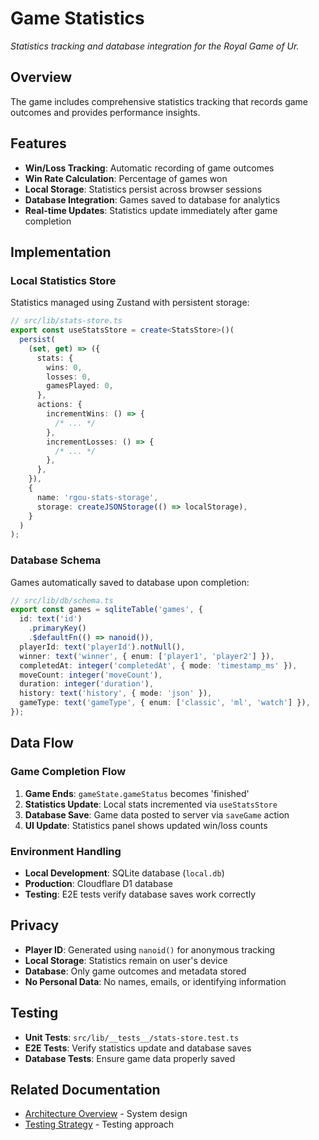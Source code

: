 # Game Statistics

_Statistics tracking and database integration for the Royal Game of Ur._

## Overview

The game includes comprehensive statistics tracking that records game outcomes and provides performance insights.

## Features

- **Win/Loss Tracking**: Automatic recording of game outcomes
- **Win Rate Calculation**: Percentage of games won
- **Local Storage**: Statistics persist across browser sessions
- **Database Integration**: Games saved to database for analytics
- **Real-time Updates**: Statistics update immediately after game completion

## Implementation

### Local Statistics Store

Statistics managed using Zustand with persistent storage:

```typescript
// src/lib/stats-store.ts
export const useStatsStore = create<StatsStore>()(
  persist(
    (set, get) => ({
      stats: {
        wins: 0,
        losses: 0,
        gamesPlayed: 0,
      },
      actions: {
        incrementWins: () => {
          /* ... */
        },
        incrementLosses: () => {
          /* ... */
        },
      },
    }),
    {
      name: 'rgou-stats-storage',
      storage: createJSONStorage(() => localStorage),
    }
  )
);
```

### Database Schema

Games automatically saved to database upon completion:

```typescript
// src/lib/db/schema.ts
export const games = sqliteTable('games', {
  id: text('id')
    .primaryKey()
    .$defaultFn(() => nanoid()),
  playerId: text('playerId').notNull(),
  winner: text('winner', { enum: ['player1', 'player2'] }),
  completedAt: integer('completedAt', { mode: 'timestamp_ms' }),
  moveCount: integer('moveCount'),
  duration: integer('duration'),
  history: text('history', { mode: 'json' }),
  gameType: text('gameType', { enum: ['classic', 'ml', 'watch'] }),
});
```

## Data Flow

### Game Completion Flow

1. **Game Ends**: `gameState.gameStatus` becomes 'finished'
2. **Statistics Update**: Local stats incremented via `useStatsStore`
3. **Database Save**: Game data posted to server via `saveGame` action
4. **UI Update**: Statistics panel shows updated win/loss counts

### Environment Handling

- **Local Development**: SQLite database (`local.db`)
- **Production**: Cloudflare D1 database
- **Testing**: E2E tests verify database saves work correctly

## Privacy

- **Player ID**: Generated using `nanoid()` for anonymous tracking
- **Local Storage**: Statistics remain on user's device
- **Database**: Only game outcomes and metadata stored
- **No Personal Data**: No names, emails, or identifying information

## Testing

- **Unit Tests**: `src/lib/__tests__/stats-store.test.ts`
- **E2E Tests**: Verify statistics update and database saves
- **Database Tests**: Ensure game data properly saved

## Related Documentation

- [Architecture Overview](./architecture-overview.md) - System design
- [Testing Strategy](./testing-strategy.md) - Testing approach
